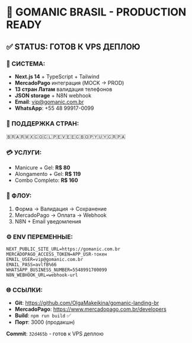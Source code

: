 # 🚀 GOMANIC BRASIL - PRODUCTION READY

## ✅ STATUS: ГОТОВ К VPS ДЕПЛОЮ

### 🎯 СИСТЕМА:
- **Next.js 14** + TypeScript + Tailwind
- **MercadoPago** интеграция (MOCK → PROD)
- **13 стран Латам** валидация телефонов
- **JSON storage** + N8N webhook
- **Email**: vip@gomanic.com.br
- **WhatsApp**: +55 48 99917-0099

### 📱 ПОДДЕРЖКА СТРАН:
🇧🇷🇦🇷🇲🇽🇨🇴🇨🇱🇵🇪🇻🇪🇪🇨🇧🇴🇵🇾🇺🇾🇨🇷🇵🇦

### 💳 УСЛУГИ:
- Manicure + Gel: **R$ 80**  
- Alongamento + Gel: **R$ 119**
- Combo Completo: **R$ 160**

### 🔄 ФЛОУ:
1. Форма → Валидация → Сохранение
2. MercadoPago → Оплата → Webhook
3. N8N + Email уведомления

### ⚙️ ENV ПЕРЕМЕННЫЕ:
```env
NEXT_PUBLIC_SITE_URL=https://gomanic.com.br
MERCADOPAGO_ACCESS_TOKEN=APP_USR-токен
EMAIL_USER=vip@gomanic.com.br
EMAIL_PASS=avlfB%66
WHATSAPP_BUSINESS_NUMBER=5548991700099
N8N_WEBHOOK_URL=webhook-url
```

### 🌐 ССЫЛКИ:
- **Git**: https://github.com/OlgaMakeikina/gomanic-landing-br
- **MercadoPago**: https://www.mercadopago.com.br/developers
- **Build**: `npm run build` ✅
- **Порт**: 3000 (продакшн)

**Commit**: `32d465b` - готов к VPS деплою
